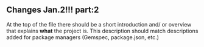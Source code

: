 ## Changes Jan.2!!! part:2

At the top of the file there should be a short introduction and/ or overview that explains **what** the project is. This description should match descriptions added for package managers (Gemspec, package.json, etc.)
